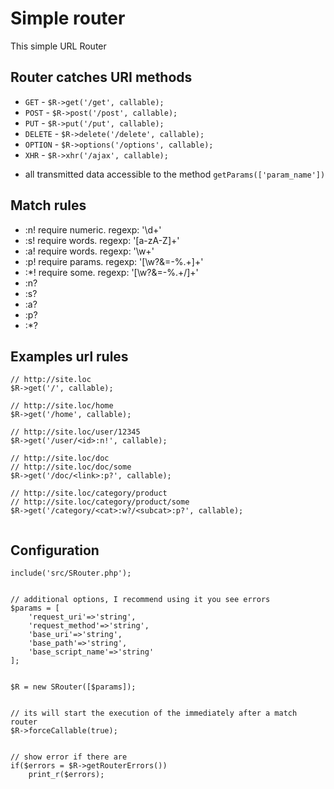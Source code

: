 # Simple router


This simple URL Router


## Router catches URI methods
+ `GET` - `$R->get('/get', callable);`
+ `POST` - `$R->post('/post', callable);`
+ `PUT` - `$R->put('/put', callable);`
+ `DELETE` - `$R->delete('/delete', callable);`
+ `OPTION` - `$R->options('/options', callable);`
+ `XHR` - `$R->xhr('/ajax', callable);`

- all transmitted data accessible to the method `getParams(['param_name'])`


## Match rules
- :n! require numeric. regexp: '\d+'
- :s! require words. regexp: '[a-zA-Z]+'
- :a! require words. regexp: '\w+'
- :p! require params. regexp: '[\w\?\&\=\-\%\.\+]+'
- :*! require some. regexp: '[\w\?\&\=\-\%\.\+\/]+'
- :n?
- :s?
- :a?
- :p?
- :*?


## Examples url rules
```
// http://site.loc
$R->get('/', callable);

// http://site.loc/home
$R->get('/home', callable);

// http://site.loc/user/12345
$R->get('/user/<id>:n!', callable);

// http://site.loc/doc
// http://site.loc/doc/some
$R->get('/doc/<link>:p?', callable);

// http://site.loc/category/product
// http://site.loc/category/product/some
$R->get('/category/<cat>:w?/<subcat>:p?', callable);


```


## Configuration
```
include('src/SRouter.php');


// additional options, I recommend using it you see errors
$params = [
    'request_uri'=>'string',
    'request_method'=>'string',
    'base_uri'=>'string',
    'base_path'=>'string',
    'base_script_name'=>'string'
];


$R = new SRouter([$params]);


// its will start the execution of the immediately after a match router
$R->forceCallable(true);


// show error if there are
if($errors = $R->getRouterErrors())
    print_r($errors);


```